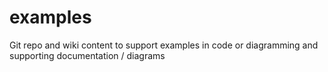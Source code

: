 # examples
Git repo and wiki content to support examples in code or diagramming and supporting documentation / diagrams

